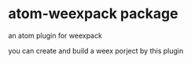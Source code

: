 # atom-weexpack package

an atom plugin for weexpack

you can create and build a weex porject by this plugin
